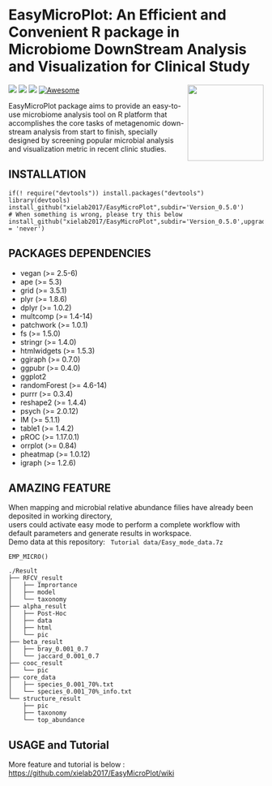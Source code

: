# EasyMicroPlot: An Efficient and Convenient R package in Microbiome DownStream Analysis and Visualization for Clinical Study
<a href="https://github.com/xielab2017/EasyMicroPlot/wiki"><img src="https://i.loli.net/2021/10/20/u5UfFXvxNyQhWeg.png" width=150 align="right" ></a>
![](https://img.shields.io/badge/R%20language->=3.6-brightgreen.svg)
![](https://img.shields.io/badge/Mac%20OSX%20&%20Windows-Available-brightgreen.svg)
![](https://img.shields.io/badge/Release%20version-0.4.9.9-brightgreen.svg)
[![Awesome](https://cdn.rawgit.com/sindresorhus/awesome/d7305f38d29fed78fa85652e3a63e154dd8e8829/media/badge.svg)](https://github.com/xielab2017/EasyMicroPlot)

EasyMicroPlot package aims to provide an easy-to-use microbiome analysis tool on R platform that accomplishes the core tasks of metagenomic down-stream analysis from start to finish, specially designed by screening popular microbial analysis and visualization metric in recent clinic studies.




## INSTALLATION

	if(! require("devtools")) install.packages("devtools")
	library(devtools)
	install_github("xielab2017/EasyMicroPlot",subdir='Version_0.5.0')
	# When something is wrong, please try this below
	install_github("xielab2017/EasyMicroPlot",subdir='Version_0.5.0',upgrade = 'never')


				
## PACKAGES DEPENDENCIES 
* vegan (>= 2.5-6)
* ape (>= 5.3) 
* grid (>= 3.5.1)
* plyr (>= 1.8.6)
* dplyr (>= 1.0.2)
* multcomp (>= 1.4-14)
* patchwork (>= 1.0.1)
* fs (>= 1.5.0)
* stringr (>= 1.4.0)
* htmlwidgets (>= 1.5.3)
* ggiraph (>= 0.7.0)
* ggpubr (>= 0.4.0)
* ggplot2
* randomForest (>= 4.6-14)
* purrr (>= 0.3.4)
* reshape2 (>= 1.4.4)
* psych (>= 2.0.12)
* IM (>= 5.1.1)
* table1 (>= 1.4.2)
* pROC (>= 1.17.0.1)
* orrplot (>= 0.84)
* pheatmap (>= 1.0.12)
* igraph (>= 1.2.6)


## AMAZING FEATURE
When mapping and microbial relative abundance  filies have already been deposited in working directory,           
users could activate easy mode to perform a complete workflow with default parameters and generate results in workspace.  
Demo data at this repository: ``` Tutorial data/Easy_mode_data.7z```

```
EMP_MICRO()
``` 

```  
./Result
├── RFCV_result
│   ├── Imprortance
│   ├── model
│   └── taxonomy
├── alpha_result
│   ├── Post-Hoc
│   ├── data
│   ├── html
│   └── pic
├── beta_result
│   ├── bray_0.001_0.7
│   └── jaccard_0.001_0.7
├── cooc_result
│   └── pic
├── core_data
│   ├── species_0.001_70%.txt
│   └── species_0.001_70%_info.txt
└── structure_result
    ├── pic
    ├── taxonomy
    └── top_abundance
```



## USAGE and Tutorial
More feature and tutorial is below :  
https://github.com/xielab2017/EasyMicroPlot/wiki
